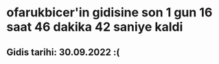 # ofarukbicer'in gidisine son 1 gun 16 saat 46 dakika 42 saniye kaldi

## Gidis tarihi: 30.09.2022 :(